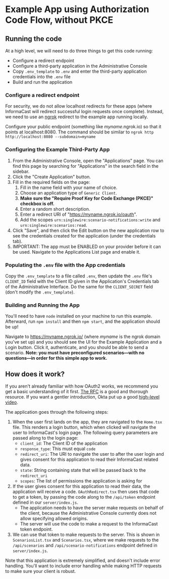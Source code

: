 # Example App using Authorization Code Flow, without PKCE

## Running the code

At a high level, we will need to do three things to get this code running:

- Configure a redirect endpoint
- Configure a third-party application in the Administrative Console
- Copy `.env_template` to `.env` and enter the third-party application credentials into the `.env` file
- Build and run the application

### Configure a redirect endpoint
For security, we do not allow localhost redirects for these apps (where InformaCast will redirect successful login requests once complete). Instead, we need to use an [ngrok](https://ngrok.com) redirect to the example app running locally.

Configure your public endpoint (something like _myname_.ngrok.io) so that it points at localhost:8080. The command should be similar to `ngrok http http://localhost:8080 --subdomain=myname`

### Configuring the Example Third-Party App

1. From the Administrative Console, open the "Applications" page. You can find this page by searching for "Applications" in the search field in the sidebar.
2. Click the "Create Application" button.
3. Fill in the required fields on the page:
   1. Fill in the name field with your name of choice.
   2. Choose an application type of `Generic Client`.
   3. **Make sure the "Require Proof Key for Code Exchange (PKCE)" checkbox is off.**
   4. Enter a random short description.
   5. Enter a redirect URI of "https://myname.ngrok.io/oauth".
   6. Add the scopes `urn:singlewire:scenario-notifications:write` and `urn:singlewire:scenarios:read`.
4. Click "Save", and then click the Edit button on the new application row to see the credentials created for the application (under the credentials tab).
5. IMPORTANT: The app must be ENABLED on your provider before it can be used. Navigate to the Applications List page and enable it.

### Populating the `.env` file with the App credentials

Copy the `.env_template` to a file called `.env`, then update the `.env` file's `CLIENT_ID` field with the Client ID given in the Application's Credentials tab of the Administrative Interface. Do the same for the `CLIENT_SECRET` field (don't modify the `.env_template`).

### Building and Running the App

You'll need to have `node` installed on your machine to run this example. Afterward, run `npm install` and then `npm start`, and the application should be up!

Navigate to https://myname.ngrok.io/ (where _myname_ is the ngrok domain you've set up) and you should see the UI for the Example Application and a Login button. Click it, authenticate, and you should be able to send a scenario. **Note: you must have preconfigured scenarios—with no questions—in order for this simple app to work.** 

## How does it work?

If you aren't already familiar with how OAuth2 works, we recommend you get a basic understanding of it first. [The RFC](https://datatracker.ietf.org/doc/html/rfc6749) is a good and thorough resource. If you want a gentler introduction, Okta put up a good [high-level video](https://www.youtube.com/watch?v=996OiexHze0).

The application goes through the following steps:

1. When the user first lands on the app, they are navigated to the `Home.tsx` file. This renders a login button, which when clicked will navigate the user to InformaCast's login page. The following query parameters are passed along to the login page:
   - `client_id`: The Client ID of the application
   - `response_type`: This must equal `code`
   - `redirect_uri`: The URI to navigate the user to after the user login and gives consent for this application to read their InformaCast related data.
   - `state`: String containing state that will be passed back to the `redirect_uri`
   - `scopes`: The list of permissions the application is asking for
2. If the user gives consent for this application to read their data, the application will receive a code. `OAuthRedirect.tsx` then uses that code to get a token, by passing the code along to the `/api/token` endpoint defined in our `server/index.js`.
   - The application needs to have the server make requests on behalf of the client, because the Administrative Console currently does not allow specifying allowed origins.
   - The server will use the code to make a request to the InformaCast token endpoint.
3. We can use that token to make requests to the server. This is shown in `ScenariosList.tsx` and `Scenarios.tsx`, where we make requests to the `/api/scenarios` and `/api/scenario-notifications` endpoint defined in `server/index.js`.

Note that this application is extremely simplified, and doesn't include error handling. You'll want to include error handling while making HTTP requests to make sure your client is robust.
